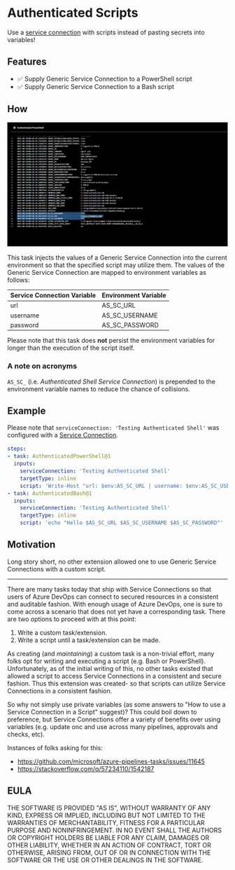 # Authenticated Scripts

Use a [service connection][serviceConnection] with scripts instead of pasting secrets into variables!

## Features

* ✅ Supply Generic Service Connection to a PowerShell script
* ✅ Supply Generic Service Connection to a Bash script

## How

![A screenshot showing the service connection exposed as environment variables](/docs/highlighted_env.png)

This task injects the values of a Generic Service Connection into the current environment so that the specified script may utilize them. The values of the Generic Service Connection are mapped to environment variables as follows:

| Service Connection Variable | Environment Variable |
| --------------------------- | -------------------- |
| url                         | AS_SC_URL            |
| username                    | AS_SC_USERNAME       |
| password                    | AS_SC_PASSWORD       |

Please note that this task does **not** persist the environment variables for longer than the execution of the script itself.

### A note on acronyms

`AS_SC_` (i.e. *Authenticated Shell Service Connection*) is prepended to the environment variable names to reduce the chance of collisions.

## Example

Please note that `serviceConnection: 'Testing Authenticated Shell'` was configured with a [Service Connection][serviceConnection]. 

```yml
steps:
- task: AuthenticatedPowerShell@1  
  inputs:
    serviceConnection: 'Testing Authenticated Shell'
    targetType: inline
    script: 'Write-Host "url: $env:AS_SC_URL | username: $env:AS_SC_USERNAME | password: $env:AS_SC_PASSWORD"'
- task: AuthenticatedBash@1  
  inputs:
    serviceConnection: 'Testing Authenticated Shell'
    targetType: inline
    script: 'echo "Hello $AS_SC_URL $AS_SC_USERNAME $AS_SC_PASSWORD"'     
```

## Motivation

Long story short, no other extension allowed one to use Generic Service Connections with a custom script.

---

There are many tasks today that ship with Service Connections so that users of Azure DevOps can connect to secured resources in a consistent and auditable fashion. With enough usage of Azure DevOps, one is sure to come across a scenario that does not yet have a corresponding task. There are two options to proceed with at this point:

1. Write a custom task/extension.
2. Write a script until a task/extension can be made.

As creating (and *maintaining*) a custom task is a non-trivial effort, many folks opt for writing and executing a script (e.g. Bash or PowerShell). Unfortunately, as of the initial writing of this, no other tasks existed that allowed a script to access Service Connections in a consistent and secure fashion. Thus this extension was created- so that scripts can utilize Service Connections in a consistent fashion.

So why not simply use private variables (as some answers to "How to use a Service Connection in a Script" suggest)? This could boil down to preference, but Service Connections offer a variety of benefits over using variables (e.g. update onc and use across many pipelines, approvals and checks, etc).

Instances of folks asking for this:

* https://github.com/microsoft/azure-pipelines-tasks/issues/11645
* https://stackoverflow.com/q/57234110/1542187

## EULA

THE SOFTWARE IS PROVIDED "AS IS", WITHOUT WARRANTY OF ANY KIND, EXPRESS OR IMPLIED, INCLUDING BUT NOT LIMITED TO THE WARRANTIES OF MERCHANTABILITY, FITNESS FOR A PARTICULAR PURPOSE AND NONINFRINGEMENT. IN NO EVENT SHALL THE AUTHORS OR COPYRIGHT HOLDERS BE LIABLE FOR ANY CLAIM, DAMAGES OR OTHER LIABILITY, WHETHER IN AN ACTION OF CONTRACT, TORT OR OTHERWISE, ARISING FROM, OUT OF OR IN CONNECTION WITH THE SOFTWARE OR THE USE OR OTHER DEALINGS IN THE SOFTWARE.

[serviceConnection]: https://docs.microsoft.com/en-us/azure/devops/pipelines/library/service-endpoints?view=azure-devops&tabs=yaml